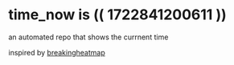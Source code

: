 # time_now is (( 1722841200611 ))

an automated repo that shows the currnent time

inspired by [breakingheatmap](https://github.com/breakingheatmap/breakingheatmap)